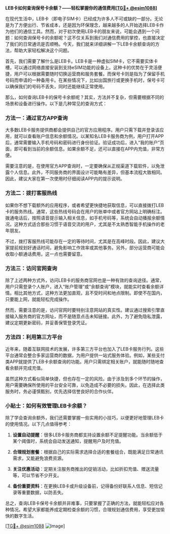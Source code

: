 **LEB卡如何查询保号卡余额？——轻松掌握你的通信费用[[TG💪+ @esim1088](https://t.me/s/esim1088)]**

在现代生活中，LEB卡（即电子SIM卡）已经成为许多人不可或缺的一部分。无论是为了方便出行、节省成本，还是因为环保理念，越来越多的人开始选择LEB卡作为他们的通信工具。然而，对于初次使用LEB卡的朋友来说，可能会遇到一个问题：如何查询保号卡的余额呢？这不仅关系到我们对通信费用的掌控，也直接决定了我们的日常通讯是否顺畅。今天，我们就来详细讲解一下LEB卡余额查询的方法，帮助大家轻松解决这个问题。

首先，我们需要了解什么是LEB卡。LEB卡是一种虚拟SIM卡，它不需要实体卡槽，可以通过网络直接安装到支持eSIM功能的设备上。这种卡的优势在于灵活便捷，用户可以根据需要随时切换运营商和服务套餐。而保号卡则是指为了保留手机号码而申请的一种备用卡。在某些情况下，比如出国旅行或更换手机时，保号卡可以确保我们的号码不丢失，同时还能继续正常使用。

那么，如何查询LEB卡的保号卡余额呢？其实，方法并不复杂，但需要根据不同的场景和设备进行操作。以下是几种常见的查询方式：

### 方法一：通过官方APP查询

大多数LEB卡服务提供商都会提供自己的官方应用程序。用户只需下载并登录该应用，就可以查看账户信息和余额情况。以某知名LEB卡服务商为例，用户打开APP后，通常需要输入手机号码和密码进行身份验证。验证成功后，进入“我的账户”页面，即可看到当前的余额信息。如果余额不足，还可以直接在APP内充值，非常方便。

需要注意的是，在使用官方APP查询时，一定要确保从正规渠道下载软件，以免泄露个人信息。此外，不同服务商的界面设计可能略有差异，但基本流程大致相同。因此，建议大家在第一次使用时仔细阅读APP内的提示说明。

### 方法二：拨打客服热线

如果你不想下载额外的应用程序，或者希望更快捷地获取信息，可以直接拨打LEB卡的服务热线。通常，这些热线号码会在用户的账单中或者官方网站上明确标注。拨通电话后，按照语音提示输入相关信息，如手机号码等，系统会自动播报余额情况。这种方式适合那些习惯于语音交流的用户，尤其是不太熟悉智能手机操作的老年朋友。

不过，拨打客服热线可能存在一定的等待时间，尤其是在高峰时段。因此，建议大家提前规划好通话时间，避免影响工作效率或其他事务。另外，部分运营商可能会收取小额通话费用，这一点也需要留意。

### 方法三：访问官网查询

除了上述两种方式外，访问LEB卡的服务商官网也是一种有效的查询途径。通常，用户只需登录个人账户，进入“账户管理”或“余额查询”模块，就能实时查看余额详情。相比其他方式，这种方法更加直观，且不受时间和地点限制。即使不在国内，只要能上网，就能轻松完成操作。

然而，需要注意的是，访问官网时要特别注意网站的真实性。建议通过搜索引擎直接输入服务商的官方网址，而不是随意点击未知链接。此外，为了避免隐私泄露，建议定期更新密码，并妥善保管登录凭证。

### 方法四：利用第三方平台

近年来，随着互联网技术的发展，许多第三方平台也加入了LEB卡服务行列。这些平台通常会整合多家运营商的数据，为用户提供一站式服务体验。例如，某些支付类APP就提供了LEB卡余额查询的功能。用户只需绑定相关账户，就能随时随地查看余额并完成充值。

虽然这种方式看似简单快捷，但也存在一定的风险。由于涉及到多个环节的操作，用户需要确保所使用的平台安全可靠，以免造成不必要的损失。因此，在选择此类服务时，务必谨慎甄别，优先选择信誉良好的合作伙伴。

### 小贴士：如何有效管理LEB卡余额？

除了学会查询余额外，我们还需要掌握一些实用的小技巧，以便更好地管理LEB卡的使用情况。以下几点值得参考：

1. **设置自动提醒**：很多LEB卡服务商都支持设置余额不足提醒功能。当余额低于某个阈值时，系统会自动发送通知，提醒用户及时充值。
   
2. **合理规划套餐**：根据自己的实际需求选择合适的套餐组合，既能满足日常通讯需求，又能避免浪费资源。

3. **关注优惠活动**：定期关注服务商推出的促销活动，比如折扣充值、赠送流量等，可以节省不少开支。

4. **备份重要资料**：在更换LEB卡或升级设备前，记得备份好联系人信息、短信记录等重要数据，以防丢失。

总之，查询LEB卡保号卡余额并非难事，只要掌握了正确的方法，就能轻松应对各种情况。希望大家都能养成定期检查余额的习惯，合理规划通信费用，享受更加愉快的数字生活。

[[TG💪+ @esim1088](https://t.me/s/esim1088) ![Image](https://i.postimg.cc/4NQfJmqS/Snipaste-2025-05-13-00-14-12.png)]